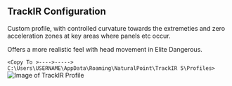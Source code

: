 ## TrackIR Configuration ##

Custom profile, with controlled curvature towards the extremeties and zero acceleration zones at key areas where panels etc occur.

Offers a more realistic feel with head movement in Elite Dangerous.

`<Copy To >---->-----> C:\Users\USERNAME\AppData\Roaming\NaturalPoint\TrackIR 5\Profiles>`
![Image of TrackIR Profile](https://github.com/Aussiedroid/AD-ED-EnhancedWarthogScript/blob/beta/Maps/TrackIR-ED-Settings.jpg)

